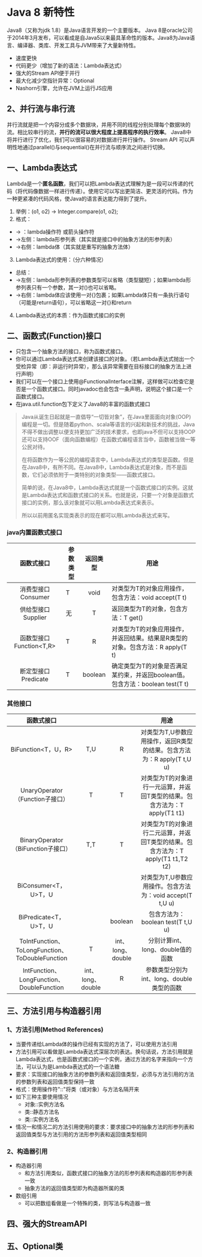 # Java 8 新特性

Java8（又称为jdk 1.8）是Java语言开发的一个主要版本。
Java 8是oracle公司于2014年3月发布，可以看成是自Java5以来最具革命性的版本。Java8为Java语言、编译器、类库、开发工具与JVM带来了大量新特性。

- 速度更快
- 代码更少（增加了新的语法：Lambda表达式）
- 强大的Stream APl便于并行
- 最大化减少空指针异常：Optional 
- Nashorn引擎，允许在JVM上运行JS应用

## 2、并行流与串行流

并行流就是把一个内容分成多个数据块，并用不同的线程分别处理每个数据块的流。相比较串行的流，**并行的流可以很大程度上提高程序的执行效率**。
Java8中将并行进行了优化，我们可以很容易的对数据进行并行操作。
Stream API 可以声明性地通过parallel()与sequential()在并行流与顺序流之间进行切换。

## 一、Lambda表达式

Lambda是一个**匿名函数**，我们可以把Lambda表达式理解为是一段可以传递的代码（将代码像数据一样进行传递）。使用它可以写出更简洁、更灵活的代码。作为一种更紧凑的代码风格，使Java的语言表达能力得到了提升。

1. 举例：(o1, o2) -> Integer.compare(o1, o2);
2. 格式：

- -> ：lambda操作符 或箭头操作符
- ->左侧：lambda形参列表（其实就是接口中的抽象方法的形参列表）
- ->右侧：lambda体（其实就是重写的抽象方法体）

3. Lambda表达式的使用：（分六种情况）

- 总结：
- ->左侧：lambda形参列表的参数类型可以省略（类型腿短）；如果lambda形参列表只有一个参数，其一对()也可以省略。
- ->右侧：lambda体应该使用一对{}包裹；如果Lambda体只有一条执行语句（可能是return语句），可以省略这一对{}和return

4. Lambda表达式的本质：作为函数式接口的实例



## 二、函数式(Function)接口

- 只包含一个抽象方法的接口，称为函数式接口。
- 你可以通过Lambda表达式来创建该接口的对象。（若Lambda表达式抛出一个受检异常（即：非运行时异常），那么该异常需要在目标接口的抽象方法上进行声明）
- 我们可以在一个接口上使用@Functionallnterface注解，这样做可以检查它是否是一个函数式接口。同时javadoc也会包含一条声明，说明这个接口是一个函数式接口。
- 在java.util.function包下定义了Java8的丰富的函数式接口

> Java从诞生日起就是一直倡导“一切皆对象”，在Java里面面向对象(OOP)编程是一切。但是随着python、scala等语言的兴起和新技术的挑战，Java不得不做出调整以便支持更加广泛的技术要求，也即java不但可以支持OOP还可以支持OOF（面向函数编程）在函数式编程语言当中，函数被当做一等公民对待。
>
> 在将函数作为一等公民的编程语言中，Lambda表达式的类型是函数。但是在Java8中，有所不同。在Java8中，Lambda表达式是对象，而不是函数，它们必须依附于一类特别的对象类型——函数式接口。
>
> 简单的说，在Java8中，Lambda表达式就是一个函数式接口的实例。这就是Lambda表达式和函数式接口的关系。也就是说，只要一个对象是函数式接口的实例，那么该对象就可以用Lambda表达式来表示。
>
> 所以以前用匿名实现类表示的现在都可以用Lambda表达式来写。

### java内置函数式接口

|        函数式接口        | 参数类型 | 返回类型 | 用途                                                         |
| :----------------------: | -------- | :------: | ------------------------------------------------------------ |
|  消费型接口 Consumer<T>  | T        |   void   | 对类型为T的对象应用操作，包含方法：void accept(T t)          |
|  供给型接口 Supplier<T>  | 无       |    T     | 返回类型为T的对象，包含方法：T get()                         |
| 函数型接口 Function<T,R> | T        |    R     | 对类型为T的对象应用操作，并返回结果。结果是R类型的对象。包含方法：R apply(T t) |
| 断定型接口 Predicate<T>  | T        | boolean  | 确定类型为T的对象是否满足某约束，并返回boolean值。包含方法：boolean test(T t) |

### 其他接口

|                        函数式接口                        |                   |                   |                             用途                             |
| :------------------------------------------------------: | :---------------: | :---------------: | :----------------------------------------------------------: |
|                   BiFunction<T，U，R>                    |        T,U        |         R         | 对类型为T,U参数应用操作，返回R类型的结果。包含方法为：R apply(T t,U u) |
|            UnaryOperator<T>（Function子接口）            |         T         |         T         | 对类型为T的对象进行一元运算，并返回T类型的结果。包含方法为：T apply(T1 t1) |
|          BinaryOperator<T>（BiFunction子接口）           |        T,T        |         T         | 对类型为T的对象进行二元运算，并返回T类型的结果。包含方法为：T apply(T1 t1,T2 t2) |
|                   BiConsumer<T，U>T，U                   |                   |                   |  对类型为T,U参数应用操作。包含方法为：void accept(T t,U u)   |
|                  BiPredicate<T，U>T，U                   |                   |      boolean      |              包含方法为：boolean test(T t,U u)               |
| ToIntFunction<T>、ToLongFunction<T>、ToDoubleFunction<T> |         T         | int、long、double |              分别计算int、long、double值的函数               |
|    IntFunction<R>、LongFunction<R>、DoubleFunction<R>    | int、long、double |         R         |          参数类型分别为int、long、double类型的函数           |



## 三、方法引用与构造器引用

### 1、方法引用(Method References)

- 当要传递给Lambda体的操作已经有实现的方法了，可以使用方法引用
- 方法引用可以看做是Lambda表达式深层次的表达。换句话说，方法引用就是Lambda表达式，也是函数式接口的一个实例，通过方法的名字来指向一个方法，可以认为是Lambda表达式的一个语法糖
- 要求：实现接口的抽象方法的参数列表和返回值类型，必须与方法引用的方法的参数列表和返回值类型保持一致
- 格式：使用操作符"::"将类（或对象）与方法名隔开来
- 如下三种主要使用情况
  - 对象::实例方法名
  - 类::静态方法名
  - 类::实例方法名
- 情况一和情况二的方法引用使用的要求：要求接口中的抽象方法的形参列表和返回值类型与方法引用的方法形参列表和返回值类型相同

### 2、构造器引用

- 构造器引用
  - 和方法引用类似，函数式接口的抽象方法的形参列表和构造器的形参列表一致
  - 抽象方法的返回值类型即为构造器所属的类
- 数组引用
  - 可以把数组看做是一个特殊的类，则写法与构造器一致

## 四、强大的StreamAPI

## 五、Optional类